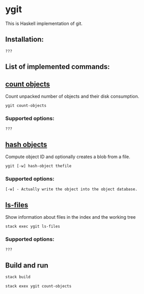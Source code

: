 # ygit

This is Haskell implementation of git. 

## Installation:
    ???

## List of implemented commands:

## [count objects](https://git-scm.com/docs/git-count-objects)

  Count unpacked number of objects and their disk consumption.

    ygit count-objects

### Supported options:  
    ???

## [hash objects](https://git-scm.com/docs/git-hash-object)

  Compute object ID and optionally creates a blob from a file.

    ygit [-w] hash-object thefile

### Supported options:  

    [-w] - Actually write the object into the object database.


## [ls-files](https://git-scm.com/docs/git-ls-files)
  Show information about files in the index and the working tree

    stack exec ygit ls-files


### Supported options:
    ???  


## Build and run

```sh
stack build
```

```sh
stack exex ygit count-objects
```
